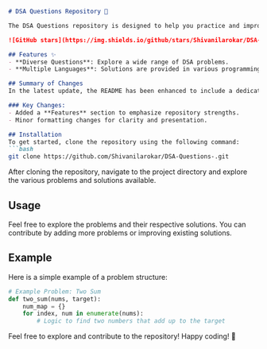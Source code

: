 ```markdown
# DSA Questions Repository 🤖

The DSA Questions repository is designed to help you practice and improve your coding skills through a comprehensive collection of Data Structures and Algorithms (DSA) problems.

![GitHub stars](https://img.shields.io/github/stars/Shivanilarokar/DSA-Questions-.svg?style=social) ![GitHub forks](https://img.shields.io/github/forks/Shivanilarokar/DSA-Questions-.svg?style=social)

## Features ✨
- **Diverse Questions**: Explore a wide range of DSA problems.
- **Multiple Languages**: Solutions are provided in various programming languages.

## Summary of Changes
In the latest update, the README has been enhanced to include a dedicated **Features** section, highlighting the core advantages of the repository. Minor formatting adjustments were also made for improved readability.

### Key Changes:
- Added a **Features** section to emphasize repository strengths.
- Minor formatting changes for clarity and presentation.

## Installation
To get started, clone the repository using the following command:
```bash
git clone https://github.com/Shivanilarokar/DSA-Questions-.git
```

After cloning the repository, navigate to the project directory and explore the various problems and solutions available.

## Usage
Feel free to explore the problems and their respective solutions. You can contribute by adding more problems or improving existing solutions.

## Example
Here is a simple example of a problem structure:

```python
# Example Problem: Two Sum
def two_sum(nums, target):
    num_map = {}
    for index, num in enumerate(nums):
        # Logic to find two numbers that add up to the target
```

Feel free to explore and contribute to the repository! Happy coding! 🚀
```